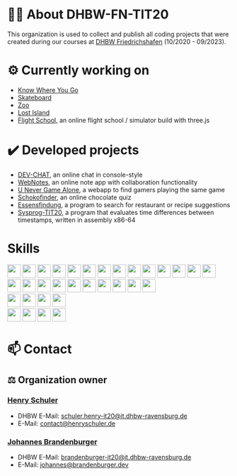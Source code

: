 # 🙋‍♀️ About DHBW-FN-TIT20
This organization is used to collect and publish all coding projects that were created during our courses at [DHBW Friedrichshafen](https://www.ravensburg.dhbw.de/startseite) (10/2020 - 09/2023).

# ⚙️ Currently working on
- [Know Where You Go](https://github.com/DHBW-FN-TIT20/know-where-you-go)
- [Skateboard](https://github.com/DHBW-FN-TIT20/Skateboard)
- [Zoo](https://github.com/DHBW-FN-TIT20/Zoo)
- [Lost Island](https://github.com/DHBW-FN-TIT20/Lost-Island)
- [Flight School](https://github.com/DHBW-FN-TIT20/flight-school), an online flight school / simulator build with three.js

# ✔️ Developed projects
- [DEV-CHAT](https://github.com/DHBW-FN-TIT20/dev-chat), an online chat in console-style
- [WebNotes](https://github.com/DHBW-FN-TIT20/web-notes), an online note app with collaboration functionality
- [U Never Game Alone](https://github.com/DHBW-FN-TIT20/unevergamealone), a webapp to find gamers playing the same game
- [Schokofinder](https://github.com/DHBW-FN-TIT20/Schokofinder), an online chocolate quiz
- [Essensfindung](https://github.com/DHBW-FN-TIT20/essensfindung), a program to search for restaurant or recipe suggestions
- [Sysprog-TIT20](https://github.com/DHBW-FN-TIT20/Sysprog-TIT20), a program that evaluates time differences between timestamps, written in assembly x86-64

# Skills
<span>
  <img height="30px" src="https://cdn.jsdelivr.net/gh/devicons/devicon/icons/c/c-original.svg" />
  <img height="30px" src="https://cdn.jsdelivr.net/gh/devicons/devicon/icons/cplusplus/cplusplus-original.svg" />
  <img height="30px" src="https://cdn.jsdelivr.net/gh/devicons/devicon/icons/csharp/csharp-original.svg" />
  <img height="30px" src="https://cdn.jsdelivr.net/gh/devicons/devicon/icons/html5/html5-original.svg" />
  <img height="30px" src="https://cdn.jsdelivr.net/gh/devicons/devicon/icons/css3/css3-original.svg" />
  <img height="30px" src="https://cdn.jsdelivr.net/gh/devicons/devicon/icons/javascript/javascript-original.svg" />
  <img height="30px" src="https://cdn.jsdelivr.net/gh/devicons/devicon/icons/typescript/typescript-original.svg" />
  <img height="30px" src="https://cdn.jsdelivr.net/gh/devicons/devicon/icons/react/react-original.svg" />
  <img height="30px" src="https://cdn.jsdelivr.net/gh/devicons/devicon/icons/nextjs/nextjs-original.svg" />
  <img height="30px" src="https://cdn.jsdelivr.net/gh/devicons/devicon/icons/nodejs/nodejs-original.svg" />
  <img height="30px" src="https://cdn.jsdelivr.net/gh/devicons/devicon/icons/npm/npm-original-wordmark.svg" />
  <img height="30px" src="https://cdn.jsdelivr.net/gh/devicons/devicon/icons/python/python-original.svg" />
  <img height="30px" src="https://cdn.jsdelivr.net/gh/devicons/devicon/icons/mysql/mysql-original.svg" />
  <img height="30px" src="https://cdn.jsdelivr.net/gh/devicons/devicon/icons/docker/docker-original.svg">
</span>
<br>
<span>
  <img height="30px" src="https://cdn.jsdelivr.net/gh/devicons/devicon/icons/vscode/vscode-original.svg" />
  <img height="30px" src="https://cdn.jsdelivr.net/gh/devicons/devicon/icons/visualstudio/visualstudio-plain.svg" />
  <img height="30px" src="https://cdn.jsdelivr.net/gh/devicons/devicon/icons/intellij/intellij-original.svg" />
  <img height="30px" src="https://cdn.jsdelivr.net/gh/devicons/devicon/icons/pycharm/pycharm-original.svg" />
  <img height="30px" src="https://cdn.jsdelivr.net/gh/devicons/devicon/icons/atom/atom-original.svg" />
  <img height="30px" src="https://cdn.jsdelivr.net/gh/devicons/devicon/icons/bash/bash-original.svg" />
  <img height="30px" src="https://cdn.jsdelivr.net/gh/devicons/devicon/icons/vim/vim-original.svg" />
  <img height="30px" src="https://cdn.jsdelivr.net/gh/devicons/devicon/icons/git/git-original.svg" />
  <img height="30px" src="https://cdn.jsdelivr.net/gh/devicons/devicon/icons/github/github-original.svg" />
  <img height="30px" src="https://cdn.jsdelivr.net/gh/devicons/devicon/icons/matlab/matlab-original.svg" />
</span>
<br>
<span>
  <img height="30px" src="https://cdn.jsdelivr.net/gh/devicons/devicon/icons/safari/safari-original.svg" />
  <img height="30px" src="https://cdn.jsdelivr.net/gh/devicons/devicon/icons/chrome/chrome-original.svg" />
  <img height="30px" src="https://cdn.jsdelivr.net/gh/devicons/devicon/icons/firefox/firefox-original.svg" />
  <img height="30px" src="https://cdn.jsdelivr.net/gh/devicons/devicon/icons/opera/opera-original.svg" />
</span>
<br>
<span>
  <img height="30px" src="https://cdn.jsdelivr.net/gh/devicons/devicon/icons/linux/linux-original.svg" />
  <img height="30px" src="https://cdn.jsdelivr.net/gh/devicons/devicon/icons/ubuntu/ubuntu-plain.svg" />
  <img height="30px" src="https://cdn.jsdelivr.net/gh/devicons/devicon/icons/debian/debian-original.svg" />
  <img height="30px" src="https://cdn.jsdelivr.net/gh/devicons/devicon/icons/opensuse/opensuse-original.svg" />
</span>
<br>

# 📫 Contact
## ⚖️ Organization owner
### [Henry Schuler](https://github.com/schuler-henry)
- DHBW E-Mail: [schuler.henry-it20@it.dhbw-ravensburg.de](mailto:schuler.henry-it20@it.dhbw-ravensburg.de)
- E-Mail: [contact@henryschuler.de](mailto:contact@henryschuler.de)

### [Johannes Brandenburger](https://github.com/johannesbrandenburger)
- DHBW E-Mail: [brandenburger-it20@it.dhbw-ravensburg.de](mailto:brandenburger-it20@it.dhbw-ravensburg.de)
- E-Mail: [johannes@brandenburger.dev](mailto:johannes@brandenburger.dev)

<!--

**Here are some ideas to get you started:**

🙋‍♀️ A short introduction - what is your organization all about?
🌈 Contribution guidelines - how can the community get involved?
👩‍💻 Useful resources - where can the community find your docs? Is there anything else the community should know?
🍿 Fun facts - what does your team eat for breakfast?
🧙 Remember, you can do mighty things with the power of [Markdown](https://docs.github.com/github/writing-on-github/getting-started-with-writing-and-formatting-on-github/basic-writing-and-formatting-syntax)
-->
